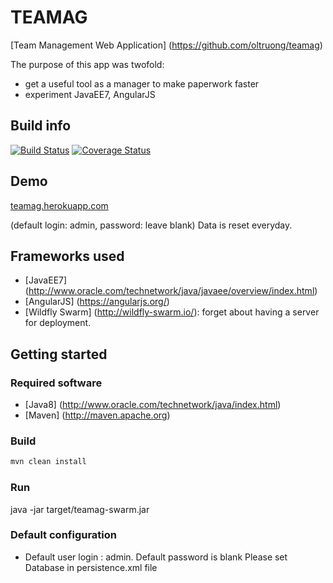 # TEAMAG
[Team Management Web Application] (https://github.com/oltruong/teamag)

The purpose of this app was twofold:
* get a useful tool as a manager to make paperwork faster
* experiment JavaEE7, AngularJS

## Build info
[![Build Status](https://travis-ci.org/oltruong/teamag.svg?branch=master)](https://travis-ci.org/oltruong/teamag)
[![Coverage Status](https://codecov.io/github/oltruong/teamag/coverage.svg?branch=master)](https://codecov.io/github/oltruong/teamag/)

## Demo
[teamag.herokuapp.com](https://teamag.herokuapp.com)

(default login: admin, password: leave blank)
Data is reset everyday.

## Frameworks used

* [JavaEE7] (http://www.oracle.com/technetwork/java/javaee/overview/index.html)
* [AngularJS] (https://angularjs.org/)
* [Wildfly Swarm] (http://wildfly-swarm.io/): forget about having a server for deployment.


## Getting started

### Required software

* [Java8] (http://www.oracle.com/technetwork/java/index.html)
* [Maven] (http://maven.apache.org)

### Build
```bash
mvn clean install
```

### Run

java -jar target/teamag-swarm.jar

### Default configuration
* Default user login : admin. Default password is blank
Please set Database in persistence.xml file
